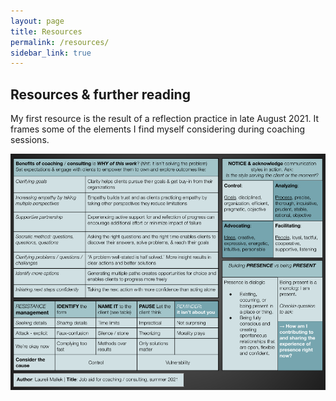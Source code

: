 ```yaml
---
layout: page
title: Resources
permalink: /resources/
sidebar_link: true
---
```


## Resources & further reading

My first resource is the result of a reflection practice in late August 2021. It frames some of the elements I find myself considering during coaching sessions.

![coaching-reflection-aid.png](/assets/post-assets/coaching-reflection-aid.png)



